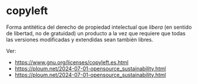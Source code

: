 # copyleft

Forma antitética del derecho de propiedad intelectual que *libera* (en sentido de libertad, no de gratuidad) un producto a la vez que requiere que todas las versiones modificadas y extendidas sean también libres.

Ver:

* https://www.gnu.org/licenses/copyleft.es.html
* https://ploum.net/2024-07-01-opensource_sustainability.html
* https://ploum.net/2024-07-01-opensource_sustainability.html
